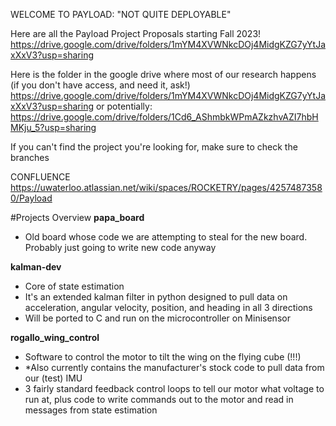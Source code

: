 WELCOME TO PAYLOAD: "NOT QUITE DEPLOYABLE"

Here are all the Payload Project Proposals starting Fall 2023!
https://drive.google.com/drive/folders/1mYM4XVWNkcDOj4MidgKZG7yYtJaxXxV3?usp=sharing


Here is the folder in the google drive where most of our research happens (if you don't have access, and need it, ask!)
https://drive.google.com/drive/folders/1mYM4XVWNkcDOj4MidgKZG7yYtJaxXxV3?usp=sharing
or potentially:
https://drive.google.com/drive/folders/1Cd6_AShmbkWPmAZkzhvAZI7hbHMKju_5?usp=sharing


If you can't find the project you're looking for, make sure to check the branches

CONFLUENCE
https://uwaterloo.atlassian.net/wiki/spaces/ROCKETRY/pages/42574873580/Payload

#Projects Overview
**papa_board**
- Old board whose code we are attempting to steal for the new board. Probably just going to write new code anyway

**kalman-dev**
- Core of state estimation
- It's an extended kalman filter in python designed to pull data on acceleration, angular velocity, position, and heading in all 3 directions
- Will be ported to C and run on the microcontroller on Minisensor

**rogallo_wing_control**
- Software to control the motor to tilt the wing on the flying cube (!!!)
- *Also currently contains the manufacturer's stock code to pull data from our (test) IMU
- 3 fairly standard feedback control loops to tell our motor what voltage to run at, plus code to write commands out to the motor and read in messages from state estimation